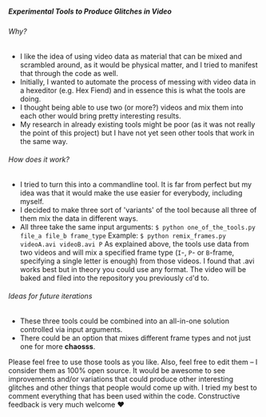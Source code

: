 ##### Experimental Tools to Produce Glitches in Video

###### Why?
+ I like the idea of using video data as material that can be mixed and scrambled around, as it would be physical matter, and I tried to manifest that through the code as well.
+ Initially, I wanted to automate the process of messing with video data in a hexeditor (e.g. Hex Fiend) and in essence this is what the tools are doing.
+ I thought being able to use two (or more?) videos and mix them into each other would bring pretty interesting results.
+ My research in already existing tools might be poor (as it was not really the point of this project) but I have not yet seen other tools that work in the same way.

###### How does it work?
+ I tried to turn this into a commandline tool. It is far from perfect but my idea was that it would make the use easier for everybody, including myself.
+ I decided to make three sort of 'variants' of the tool because all three of them mix the data in different ways.
+ All three take the same input arguments:
`$ python one_of_the_tools.py file_a file_b frame_type`
Example:
`$ python remix_frames.py videoA.avi videoB.avi P`
As explained above, the tools use data from two videos and will mix a specified frame type (`I`-, `P`- or `B`-frame, specifying a single letter is enough) from those videos. I found that .avi works best but in theory you could use any format.
The video will be baked and filed into the repository you previously `cd`'d to.

###### Ideas for future iterations
+ These three tools could be combined into an all-in-one solution controlled via input arguments.
+ There could be an option that mixes different frame types and not just one for more **chaosss**.

Please feel free to use those tools as you like. Also, feel free to edit them – I consider them as 100% open source. It would be awesome to see improvements and/or variations that could produce other interesting glitches and other things that people would come up with.
I tried my best to comment everything that has been used within the code. Constructive feedback is very much welcome :heart: